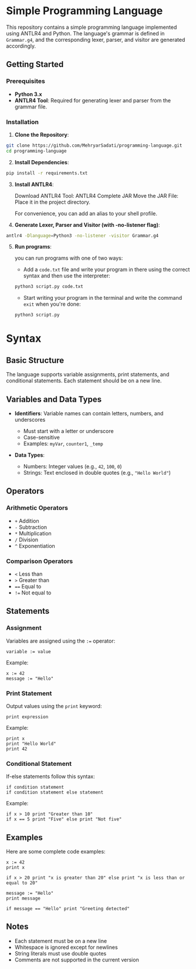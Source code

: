 # Simple Programming Language

This repository contains a simple programming language implemented using ANTLR4 and Python. The language's grammar is defined in `Grammar.g4`, and the corresponding lexer, parser, and visitor are generated accordingly.

## Getting Started

### Prerequisites

- **Python 3.x**
- **ANTLR4 Tool**: Required for generating lexer and parser from the grammar file.

### Installation

1. **Clone the Repository**:

  ```bash
  git clone https://github.com/MehryarSadati/programming-language.git
  cd programming-language
  ```
2. **Install Dependencies**:

  ```bash
  pip install -r requirements.txt
  ```

3. **Install ANTLR4**:

    Download ANTLR4 Tool: ANTLR4 Complete JAR
    Move the JAR File: Place it in the project directory.

    For convenience, you can add an alias to your shell profile.

4. **Generate Lexer, Parser and Visitor (with -no-listener flag)**:
  ```bash
  antlr4 -Dlanguage=Python3 -no-listener -visitor Grammar.g4
  ```

5. **Run programs**:

   you can run programs with one of two ways:
   - Add a `code.txt` file and write your program in there using the correct syntax and then use the interpreter:
    ```bash
    python3 script.py code.txt
    ```
    - Start writing your program in the terminal and write the command `exit` when you're done:
    ```bash
    python3 script.py
    ```


# Syntax

## Basic Structure
The language supports variable assignments, print statements, and conditional statements. Each statement should be on a new line.

## Variables and Data Types
- **Identifiers**: Variable names can contain letters, numbers, and underscores
  - Must start with a letter or underscore
  - Case-sensitive
  - Examples: `myVar`, `counter1`, `_temp`

- **Data Types**:
  - Numbers: Integer values (e.g., `42`, `100`, `0`)
  - Strings: Text enclosed in double quotes (e.g., `"Hello World"`)

## Operators
### Arithmetic Operators
- `+` Addition
- `-` Subtraction
- `*` Multiplication
- `/` Division
- `^` Exponentiation

### Comparison Operators
- `<` Less than
- `>` Greater than
- `==` Equal to
- `!=` Not equal to

## Statements

### Assignment
  Variables are assigned using the `:=` operator:
  ```
  variable := value
  ```
Example:
  ```
  x := 42
  message := "Hello"
  ```

### Print Statement
Output values using the `print` keyword:
  ```
  print expression
  ```
Example:
  ```
  print x
  print "Hello World"
  print 42
  ```

### Conditional Statement
If-else statements follow this syntax:
  ```
  if condition statement
  if condition statement else statement
  ```
Example:
  ```
  if x > 10 print "Greater than 10"
  if x == 5 print "Five" else print "Not five"
  ```

## Examples

Here are some complete code examples:

  ```
  x := 42
  print x

  if x > 20 print "x is greater than 20" else print "x is less than or equal to 20"

  message := "Hello"
  print message

  if message == "Hello" print "Greeting detected"
  ```

## Notes
- Each statement must be on a new line
- Whitespace is ignored except for newlines
- String literals must use double quotes
- Comments are not supported in the current version